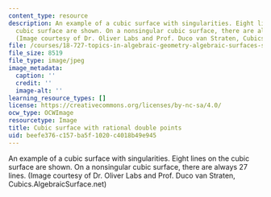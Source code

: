 ```yaml
---
content_type: resource
description: An example of a cubic surface with singularities. Eight lines on the
  cubic surface are shown. On a nonsingular cubic surface, there are always 27 lines.
  (Image courtesy of Dr. Oliver Labs and Prof. Duco van Straten, Cubics.AlgebraicSurface.net)
file: /courses/18-727-topics-in-algebraic-geometry-algebraic-surfaces-spring-2008/beefe376c157ba5f1020c4018b49e945_18-727s06-th.jpg
file_size: 8519
file_type: image/jpeg
image_metadata:
  caption: ''
  credit: ''
  image-alt: ''
learning_resource_types: []
license: https://creativecommons.org/licenses/by-nc-sa/4.0/
ocw_type: OCWImage
resourcetype: Image
title: Cubic surface with rational double points
uid: beefe376-c157-ba5f-1020-c4018b49e945
---
```

An example of a cubic surface with singularities. Eight lines on the cubic surface are shown. On a nonsingular cubic surface, there are always 27 lines. (Image courtesy of Dr. Oliver Labs and Prof. Duco van Straten, Cubics.AlgebraicSurface.net)